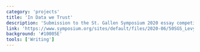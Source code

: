 ```yaml
---
category: 'projects'
title: 'In Data we Trust'
description: 'Submission to the St. Gallen Symposium 2020 essay competition. Although the symposium was delayed due to the global pandemic, this essay was chosen for publication in a collection of notable submissions. I advocate for the use of data trusts to protect user privacy in a digital, data-driven age.'
link: 'https://www.symposium.org/sites/default/files/2020-06/50SGS_Levy-Benjamin.pdf'
background: '#10005E'
tools: ['Writing']
---
```

